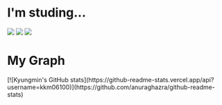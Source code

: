
<!--
**kkm06100/kkm06100** is a ✨ _special_ ✨ repository because its `README.md` (this file) appears on your GitHub profile.

Here are some ideas to get you started:

- 🔭 I’m currently working on ...
- 🌱 I’m currently learning ...
- 👯 I’m looking to collaborate on ...
- 🤔 I’m looking for help with ...
- 💬 Ask me about ...
- 📫 How to reach me: ...
- 😄 Pronouns: ...
- ⚡ Fun fact: ...
-->



<h1>I'm studing...</h1>
<img src="https://img.shields.io/badge/spring-20232a.svg?style=for-the-badge&logo=spring&logoColor=#6DB33F" />  <img src="https://img.shields.io/badge/springboot-20232a.svg?style=for-the-badge&logo=springboot&logoColor=#6DB33F" />  <img src="https://img.shields.io/badge/mysql-20232a.svg?style=for-the-badge&logo=mysql&logoColor=#4479A1" />

<h1>My Graph</h1>
[![Kyungmin's GitHub stats](https://github-readme-stats.vercel.app/api?username=kkm06100)](https://github.com/anuraghazra/github-readme-stats)





